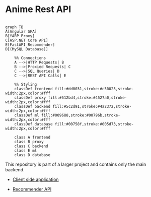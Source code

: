# Anime Rest API

```mermaid

graph TB
A[Angular SPA]
B[YARP Proxy]
C[ASP.NET Core API]
E[FastAPI Recommender]
D[(MySQL Database)]

    %% Connections
    A -->|HTTP Requests| B
    B -->|Proxied Requests| C
    C -->|SQL Queries| D
    C -->|REST API Calls| E

    %% Styling
    classDef frontend fill:#dd0031,stroke:#c50025,stroke-width:2px,color:#fff
    classDef proxy fill:#512bd4,stroke:#4527a0,stroke-width:2px,color:#fff
    classDef backend fill:#5c2d91,stroke:#4a2372,stroke-width:2px,color:#fff
    classDef ml fill:#009688,stroke:#00796b,stroke-width:2px,color:#fff
    classDef database fill:#00758f,stroke:#005d73,stroke-width:2px,color:#fff

    class A frontend
    class B proxy
    class C backend
    class E ml
    class D database
```

This repository is part of a larger project and contains only the main backend.

- [Client side application](https://github.com/jklzz02/Anime-client)

- [Recommender API](https://github.com/jklzz02/Anime-recommender)
